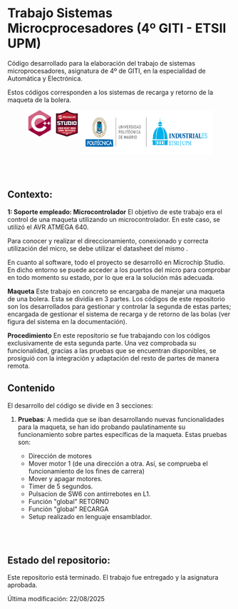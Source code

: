 # Trabajo Sistemas Microcprocesadores (4º GITI - ETSII UPM) 

Código desarrollado para la elaboración del trabajo de sistemas microprocesadores, asignatura de 4º de GITI, en la especialidad de Automática y Electrónica. 

Estos códigos corresponden a los sistemas de recarga y retorno de la maqueta de la bolera. 

<div style="display: flex; justify-content: center;">
<img src="https://github.com/jimmyperezp/jimmyperezp/blob/main/cpp.svg" alt="c++" width="60" height="60"/>  
<img src="https://github.com/jimmyperezp/jimmyperezp/blob/main/MStudio_logo.png" alt="microchip" width ="60" height="60"/> 
<img src="https://github.com/jimmyperezp/Programacion_de_sistemas/blob/main/logo%20escuela.png" alt="logo industriales" width="300" height="100"/>

</div>

<br><br>

## Contexto: 

**1: Soporte empleado: Microcontrolador**
El objetivo de este trabajo era el control de una maqueta utilizando un microcontrolador. En este caso, se utilizó el AVR ATMEGA 640.

Para conocer y realizar el direccionamiento, conexionado y correcta utilización del micro, se debe utilizar el datasheet del mismo .

En cuanto al software, todo el proyecto se desarrolló en Microchip Studio. En dicho entorno se puede acceder a los puertos del micro para comprobar en todo momento su estado, por lo que era la solución más adecuada.

**Maqueta**
Este trabajo en concreto se encargaba de manejar una maqueta de una bolera. Esta se dividía en 3 partes. 
Los códigos de este repositorio son los desarrollados para gestionar y controlar la segunda de estas partes; encargada de gestionar el sistema de recarga y de retorno de las bolas (ver figura del sistema en la documentación).

**Procedimiento**
En este repositorio se fue trabajando con los códigos exclusivamente de esta segunda parte. Una vez comprobada su funcionalidad, gracias a las pruebas que se encuentran disponibles, se prosiguió con la integración y adaptación del resto de partes de manera remota. 



## Contenido

El desarrollo del código se divide en 3 secciones: 

1. **Pruebas**: A medida que se iban desarrollando nuevas funcionalidades para la maqueta, se han ido probando paulatinamente su funcionamiento sobre partes específicas de la maqueta. Estas pruebas son: 


    - Dirección de motores
    - Mover motor 1 (de una dirección a otra. Así, se comprueba el funcionamiento de los fines de carrera)
    - Mover y apagar motores.
    - Timer de 5 segundos. 
    - Pulsacion de SW6 con antirrebotes en L1.
    - Función "global" RETORNO
    - Función "global" RECARGA
    - Setup realizado en lenguaje ensamblador.

<br><br>

## Estado del repositorio: 
Este repositorio está terminado. El trabajo fue entregado y la asignatura aprobada.

Última modificación: 22/08/2025
